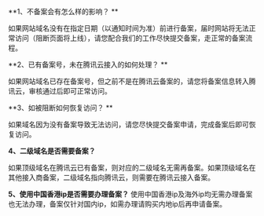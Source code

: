 **1、不备案会有怎么样的影响？  ** 

如果网站域名没有在指定日期（以通知时间为准）前进行备案，届时网站将无法正常访问（阻断页面将上线），请您配合我们的工作尽快提交备案，走正常的备案流程。

**2、已有备案号，未在腾讯云接入的如何处理？ **  

如果网站域名已存在备案号，但之前不是在腾讯云备案的，请您将备案信息转入腾讯云，审核通过后即可正常访问。

**3、如被阻断如何恢复访问？ **

如果域名因为没有备案导致无法访问，请您尽快提交备案申请，完成备案后即可恢复访问。

**4、二级域名是否需要备案？**   

如果顶级域名在腾讯云已有备案，则对应的二级域名无需再备案。如果顶级域名在其他接入商备案，二级域名指向腾讯云，则需要在腾讯云接入备案。

**5、使用中国香港ip是否需要办理备案？**
使用中国香港ip及海外ip均无需办理备案也无法办理，备案仅针对国内ip，如需办理请购买内地ip后再申请备案。
